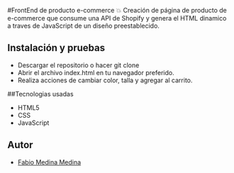 #FrontEnd de producto e-commerce :boom:
Creación de página de producto de e-commerce que consume una API de Shopify y genera el HTML dinamico a traves de JavaScript de un diseño preestablecido.

## Instalación y pruebas
- Descargar el repositorio o hacer git clone
- Abrir el archivo index.html en tu navegador preferido.
- Realiza acciones de cambiar color, talla y agregar al carrito.

##Tecnologias usadas
- HTML5
- CSS
- JavaScript

## Autor
- [Fabio Medina Medina](https://fabiomedina.com)
